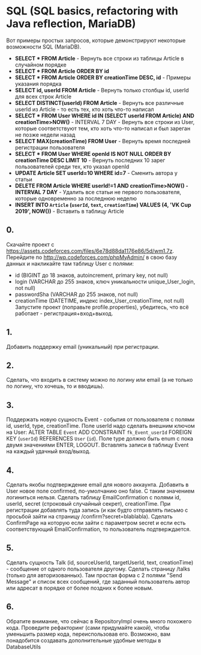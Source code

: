 # SQL (SQL basics, refactoring with Java reflection, MariaDB)

Вот примеры простых запросов, которые демонстрируют некоторые возможности SQL (MariaDB).

+ __SELECT * FROM Article__ - Вернуть все строки из таблицы Article в случайном порядке
+ __SELECT * FROM Article ORDER BY id__
+ __SELECT * FROM Article ORDER BY creationTime DESC, id__ - Примеры указания порядка
+ __SELECT id, userId FROM Article__ - Вернуть только столбцы id, userId для всех строк Article
+ __SELECT DISTINCT(userId) FROM Article__ - Вернуть все различные userId из Article - то есть тех, кто хоть что-то написал
+ __SELECT * FROM User WHERE id IN (SELECT userId FROM Article) AND creationTime>NOW()__ - INTERVAL 7 DAY - Вернуть все строки из User, которые соответствуют тем, кто хоть что-то написал и был зареган не позже недели назад
+ __SELECT MAX(creationTime) FROM User__ - Вернуть время последней регистрации пользователя
+ __SELECT * FROM User WHERE openId IS NOT NULL ORDER BY creationTime DESC LIMIT 10__ - Вернуть последних 10 зарег пользователей среди тех, кто указал openId
+ __UPDATE Article SET userId=10 WHERE id=7__ - Сменить автора у статьи
+ __DELETE FROM Article WHERE userId!=1 AND creationTime>NOW() - INTERVAL 7 DAY__ - Удалить все статьи не первого пользователя, которые одновременно за последнюю неделю
+ __INSERT INTO `Article` (`userId`, `text`, `creationTime`) VALUES (4, 'VK Cup 2019', NOW())__ - Вставить в таблицу Article

## 0.
Скачайте проект с https://assets.codeforces.com/files/6e78d88da1176e86/5d/wm1.7z. Перейдите по http://wp.codeforces.com/phpMyAdmin/ в свою базу данных и накликайте там таблицу User с полями:
* id (BIGINT до 18 знаков, autoincrement, primary key, not null)
* login (VARCHAR до 255 знаков, ключ уникальности unique_User_login, not null)
* passwordSha (VARCHAR до 255 знаков, not null)
* creationTime (DATETIME, индекс index_User_creationTime, not null)
Запустите проект (поправьте profile.properties), убедитесь, что всё работает - регистрация+вход+выход.

## 1.
Добавить поддержку email (уникальный) при регистрации.

## 2.
Сделать, что входить в систему можно по логину или email (а не только по логину, что хочешь, то и вводишь).

## 3.
Поддержать новую сущность Event - события от пользователя с полями id, userId, type, creationTime. Поле userId надо сделать внешним ключом на User: ALTER TABLE `Event` ADD CONSTRAINT `fk_Event_userId` FOREIGN KEY (`userId`) REFERENCES `User` (`id`).  Поле type должно быть enum с пока двумя значениями ENTER, LOGOUT. Вставлять записи в таблицу Event на каждый удачный вход/выход.

## 4.
Сделать якобы подтверждение email для нового аккаунта. Добавить в User новое поле confirmed, по-умолчанию оно false. С таким значением логиниться нельзя. Сделать таблицу EmailConfirmation с полями id, userId, secret (строковый случайный секрет), creationTime. При регистрации добавлять туда запись (и как будто отправлять письмо с просьбой зайти на страницу /confirm?secret=blablabla). Сделать ConfirmPage на которую если зайти с параметром secret и если есть соответствующий EmailConfirmation, то пользователь подтверждается.

## 5.
Сделать сущность Talk (id, sourceUserId, targetUserId, text, creationTime) - сообщение от одного пользователя другому. Сделать страницу /talks (только для авторизованных). Там простая форма с 2 полями "Send Message" и список всех сообщений, где заданный пользователь автор или адресат  в порядке от более поздних к более новым.

## 6.
Обратите внимание, что сейчас в RepositoryImpl очень много похожего кода. Проведите рефакторинг (сами придумайте какой), чтобы уменьшить размер кода, переиспользовав его. Возможно, вам понадобится создавать дополнительные удобные методы в DatabaseUtils


